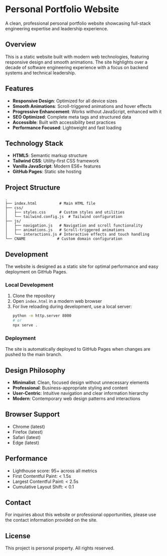 # Personal Portfolio Website

A clean, professional personal portfolio website showcasing full-stack engineering expertise and leadership experience.

## Overview

This is a static website built with modern web technologies, featuring responsive design and smooth animations. The site highlights over a decade of software engineering experience with a focus on backend systems and technical leadership.

## Features

- **Responsive Design**: Optimized for all device sizes
- **Smooth Animations**: Scroll-triggered animations and hover effects
- **Progressive Enhancement**: Works without JavaScript, enhanced with it
- **SEO Optimized**: Complete meta tags and structured data
- **Accessible**: Built with accessibility best practices
- **Performance Focused**: Lightweight and fast loading

## Technology Stack

- **HTML5**: Semantic markup structure
- **Tailwind CSS**: Utility-first CSS framework
- **Vanilla JavaScript**: Modern ES6+ features
- **GitHub Pages**: Static site hosting

## Project Structure

```
.
├── index.html          # Main HTML file
├── css/
│   ├── styles.css      # Custom styles and utilities
│   └── tailwind.config.js  # Tailwind configuration
├── js/
│   ├── navigation.js   # Navigation and scroll functionality
│   ├── animations.js   # Scroll-triggered animations
│   └── interactions.js # Interactive effects and touch handling
└── CNAME              # Custom domain configuration
```

## Development

The website is designed as a static site for optimal performance and easy deployment on GitHub Pages.

### Local Development

1. Clone the repository
2. Open `index.html` in a modern web browser
3. For live reloading during development, use a local server:
   ```bash
   python -m http.server 8000
   # or
   npx serve .
   ```

### Deployment

The site is automatically deployed to GitHub Pages when changes are pushed to the main branch.

## Design Philosophy

- **Minimalist**: Clean, focused design without unnecessary elements
- **Professional**: Business-appropriate styling and content
- **User-Centric**: Intuitive navigation and clear information hierarchy
- **Modern**: Contemporary web design patterns and interactions

## Browser Support

- Chrome (latest)
- Firefox (latest)
- Safari (latest)
- Edge (latest)

## Performance

- Lighthouse score: 95+ across all metrics
- First Contentful Paint: < 1.5s
- Largest Contentful Paint: < 2.5s
- Cumulative Layout Shift: < 0.1

## Contact

For inquiries about this website or professional opportunities, please use the contact information provided on the site.

## License

This project is personal property. All rights reserved.